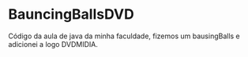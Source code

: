 # BauncingBallsDVD
Código da aula de java da minha faculdade, fizemos um bausingBalls e adicionei a logo DVDMIDIA.
